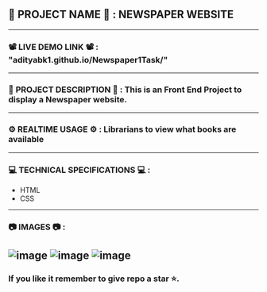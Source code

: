 ## 💼 __PROJECT__ __NAME__ 💼 __:__ __NEWSPAPER__ __WEBSITE__  
---------------------------------------------------------------------------------------------------------------
### 📽️ __LIVE__ __DEMO__ __LINK__ 📽️ __:__ "adityabk1.github.io/Newspaper1Task/"
---------------------------------------------------------------------------------------------------------------
### 📄 __PROJECT__ DESCRIPTION 📄 __:__ This is an Front End Project to display a Newspaper website.
---------------------------------------------------------------------------------------------------------------
### ⚙️ __REALTIME__ USAGE ⚙️ __:__ Librarians to view what books are available
---------------------------------------------------------------------------------------------------------------
### 💻 __TECHNICAL__ SPECIFICATIONS 💻 __:__
* HTML
* CSS
---------------------------------------------------------------------------------------------------------------
### 📷 __IMAGES__ 📷 __:__
![image](https://github.com/AdityaBK1/Newspaper1Task/assets/131005390/7c2d40c4-5ae4-4499-a99c-eb56049b4db0)
![image](https://github.com/AdityaBK1/Newspaper1Task/assets/131005390/688d6930-d0f9-4d5a-9c19-0078175987f4)
![image](https://github.com/AdityaBK1/Newspaper1Task/assets/131005390/cc5d751d-a018-4779-8b4f-39ff41c6807e)
---------------------------------------------------------------------------------------------------------------
### If you like it remember to give repo a star ⭐.
